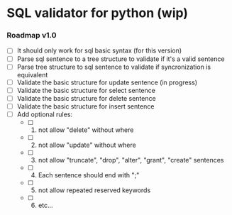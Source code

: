 # SQL validator for python (wip)

### Roadmap v1.0
- [ ] It should only work for sql basic syntax (for this version)
- [ ] Parse sql sentence to a tree structure to validate if it's a valid sentence
- [ ] Parse tree structure to sql sentence to validate if syncronization is equivalent 
- [ ] Validate the basic structure for update sentence (in progress)
- [ ] Validate the basic structure for select sentence
- [ ] Validate the basic structure for delete sentence
- [ ] Validate the basic structure for insert sentence
- [ ] Add optional rules:
    - [ ] 1. not allow "delete" without where
    - [ ] 2. not allow "update" without where
    - [ ] 3. not allow "truncate", "drop", "alter", "grant", "create" sentences
    - [ ] 4. Each sentence should end with ";"
    - [ ] 5. not allow repeated reserved keywords
    - [ ] 6. etc...
